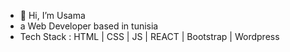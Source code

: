 - 👋 Hi, I’m Usama 
- a Web Developer based in tunisia
- Tech Stack : HTML | CSS | JS | REACT | Bootstrap | Wordpress

<!---
hernon07/hernon07 is a ✨ special ✨ repository because its `README.md` (this file) appears on your GitHub profile.
You can click the Preview link to take a look at your changes.
--->
